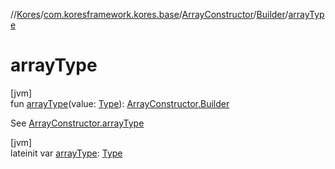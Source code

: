 //[Kores](../../../../index.md)/[com.koresframework.kores.base](../../index.md)/[ArrayConstructor](../index.md)/[Builder](index.md)/[arrayType](array-type.md)

# arrayType

[jvm]\
fun [arrayType](array-type.md)(value: [Type](https://docs.oracle.com/javase/8/docs/api/java/lang/reflect/Type.html)): [ArrayConstructor.Builder](index.md)

See [ArrayConstructor.arrayType](../array-type.md)

[jvm]\
lateinit var [arrayType](array-type.md): [Type](https://docs.oracle.com/javase/8/docs/api/java/lang/reflect/Type.html)
